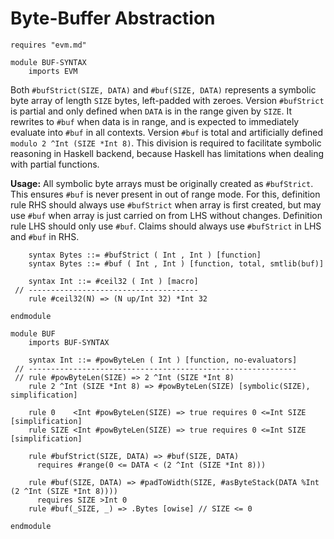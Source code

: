 Byte-Buffer Abstraction
=======================

```k
requires "evm.md"

module BUF-SYNTAX
    imports EVM
```

Both `#bufStrict(SIZE, DATA)` and `#buf(SIZE, DATA)` represents a symbolic byte array of length `SIZE` bytes, left-padded with zeroes.
Version `#bufStrict` is partial and only defined when `DATA` is in the range given by `SIZE`.
It rewrites to `#buf` when data is in range, and is expected to immediately evaluate into `#buf` in all contexts.
Version `#buf` is total and artificially defined `modulo 2 ^Int (SIZE *Int 8)`.
This division is required to facilitate symbolic reasoning in Haskell backend, because Haskell has limitations
when dealing with partial functions.

**Usage:** All symbolic byte arrays must be originally created as `#bufStrict`.
This ensures `#buf` is never present in out of range mode.
For this, definition rule RHS should always use `#bufStrict` when array is first created, but may use `#buf` when array
is just carried on from LHS without changes. Definition rule LHS should only use `#buf`.
Claims should always use `#bufStrict` in LHS and `#buf` in RHS.

```k
    syntax Bytes ::= #bufStrict ( Int , Int ) [function]
    syntax Bytes ::= #buf ( Int , Int ) [function, total, smtlib(buf)]

    syntax Int ::= #ceil32 ( Int ) [macro]
 // --------------------------------------
    rule #ceil32(N) => (N up/Int 32) *Int 32

endmodule

module BUF
    imports BUF-SYNTAX

    syntax Int ::= #powByteLen ( Int ) [function, no-evaluators]
 // ------------------------------------------------------------
 // rule #powByteLen(SIZE) => 2 ^Int (SIZE *Int 8)
    rule 2 ^Int (SIZE *Int 8) => #powByteLen(SIZE) [symbolic(SIZE), simplification]

    rule 0    <Int #powByteLen(SIZE) => true requires 0 <=Int SIZE [simplification]
    rule SIZE <Int #powByteLen(SIZE) => true requires 0 <=Int SIZE [simplification]

    rule #bufStrict(SIZE, DATA) => #buf(SIZE, DATA)
      requires #range(0 <= DATA < (2 ^Int (SIZE *Int 8)))

    rule #buf(SIZE, DATA) => #padToWidth(SIZE, #asByteStack(DATA %Int (2 ^Int (SIZE *Int 8))))
      requires SIZE >Int 0
    rule #buf(_SIZE, _) => .Bytes [owise] // SIZE <= 0

endmodule
```
